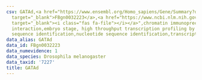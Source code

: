 ```yaml
---
csv: GATAd,<a href="https://www.ensembl.org/Homo_sapiens/Gene/Summary?db=core;g=FBgn0032223"
  target="_blank">FBgn0032223</a>,<a href="https://www.ncbi.nlm.nih.gov/pubmed/15998452"
  target="_blank"><i class="fas fa-file"></i></a>",chromatin immunoprecipitation assay,direct
  interaction,embryo stage, high throughput transcription profiling by microarray,nucleotide
  sequence identification,nucleotide sequence identification,transcriptional regulation,
data_alias: GATAd
data_id: FBgn0032223
data_numevidence: 1
data_species: Drosophila melanogaster
data_taxid: '7227'
title: GATAd
---
```

